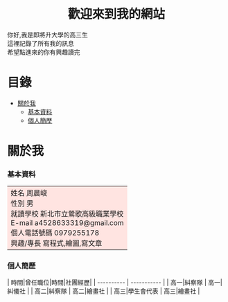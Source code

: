 # <center>歡迎來到我的網站</center>

你好,我是即將升大學的高三生<br>
這裡記錄了所有我的訊息<br>
希望點進來的你有興趣讀完<br>

# 目錄
* [關於我](#關於我)
   * [基本資料](#基本資料)
   * [個人簡歷](#個人簡歷)

# 關於我
### 基本資料
<table><tr><td bgcolor=MistyRose>
    姓名 周晨峻<br>
    性別 男<br>
    就讀學校 新北市立鶯歌高級職業學校<br>
    E-mail a4528633319@gmail.com<br>
    個人電話號碼 0979255178<br>
    興趣/專長 寫程式,繪圖,寫文章<br>
</td></tr></table>

### 個人簡歷
| 時間|曾任職位|時間|社團經歷|
| ---------- | ----------- |
| 高一|糾察隊 | 高一|糾儀社  |
| 高二|糾察隊 | 高二|繪畫社  |
| 高三|學生會代表 | 高三|繪畫社  |